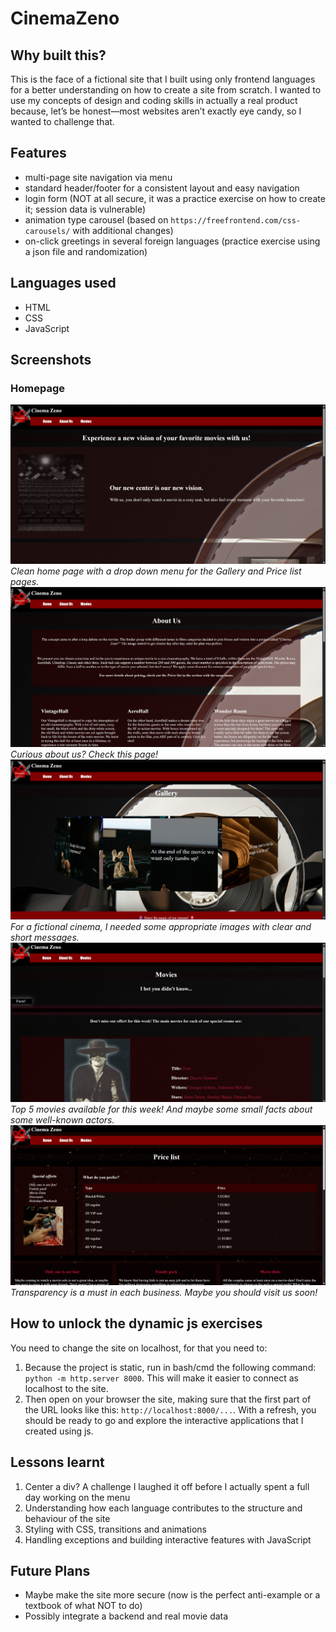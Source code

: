 # CinemaZeno

## Why built this?
This is the face of a fictional site that I built using only frontend languages for a better understanding on how to create a site from scratch. I wanted to use my concepts of design and coding skills in actually a real product because, let’s be honest—most websites aren’t exactly eye candy, so I wanted to challenge that.

## Features
- multi-page site navigation via menu
- standard header/footer for a consistent layout and easy navigation
- login form (NOT at all secure, it was a practice exercise on how to create it; session data is vulnerable)
- animation type carousel (based on `https://freefrontend.com/css-carousels/` with additional changes)
- on-click greetings in several foreign languages (practice exercise using a json file and randomization)

## Languages used
- HTML
- CSS
- JavaScript

## Screenshots
### Homepage
![Homepage](https://github.com/lorenabora/CinemaZeno/blob/main/CinemaZenoSS/Screenshot%202025-08-21%20231230.png)
*Clean home page with a drop down menu for the Gallery and Price list pages.*
![About us](https://github.com/lorenabora/CinemaZeno/blob/main/CinemaZenoSS/Screenshot%202025-08-21%20231303.png)
*Curious about us? Check this page!*
![Gallery](https://github.com/lorenabora/CinemaZeno/blob/main/CinemaZenoSS/Screenshot%202025-08-21%20231351.png)
*For a fictional cinema, I needed some appropriate images with clear and short messages.*
![Movies](https://github.com/lorenabora/CinemaZeno/blob/main/CinemaZenoSS/Screenshot%202025-08-21%20231405.png)
*Top 5 movies available for this week! And maybe some small facts about some well-known actors.*
![Price list](https://github.com/lorenabora/CinemaZeno/blob/main/CinemaZenoSS/Screenshot%202025-08-21%20231421.png)
*Transparency is a must in each business. Maybe you should visit us soon!*

## How to unlock the dynamic js exercises
You need to change the site on localhost, for that you need to:
1. Because the project is static, run in bash/cmd the following command: `python -m http.server 8000`. This will make it easier to connect as localhost to the site.
2. Then open on your browser the site, making sure that the first part of the URL looks like this: `http://localhost:8000/...`. With a refresh, you should be ready to go and explore the interactive applications that I created using js.

## Lessons learnt
1. Center a div? A challenge I laughed it off before I actually spent a full day working on the menu
2. Understanding how each language contributes to the structure and behaviour of the site
3. Styling with CSS, transitions and animations
4. Handling exceptions and building interactive features with JavaScript

## Future Plans
- Maybe make the site more secure (now is the perfect anti-example or a textbook of what NOT to do)
- Possibly integrate a backend and real movie data
